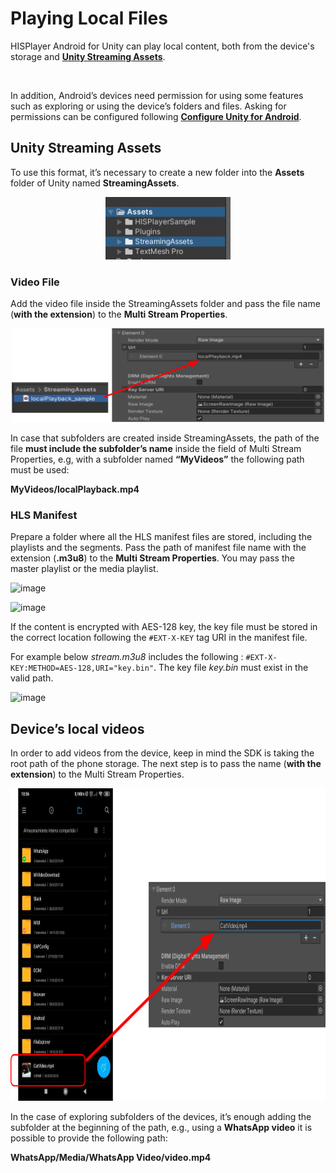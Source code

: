 # Playing Local Files

HISPlayer Android for Unity can play local content, both from the device's storage and [**Unity Streaming Assets**](./local-files.md#Unity-Streaming-Assets).

<br>

In addition, Android’s devices need permission for using some features such as exploring or using the device’s folders and files. Asking for permissions can be configured following [**Configure Unity for Android**](./setup-guide.md#Configure-Unity-for-Android).

## Unity Streaming Assets
To use this format, it’s necessary to create a new folder into the **Assets** folder of Unity named **StreamingAssets**.

<p align="center">
<img src="./assets/streaming-assets.png" width="200" height="100">
</p>

### Video File
Add the video file inside the StreamingAssets folder and pass the file name (**with the extension**) to the **Multi Stream Properties**.
&nbsp;

<p align="center">
<img src="./assets/content-strassets.png" width="500" height="150">
</p>

In case that subfolders are created inside StreamingAssets, the path of the file **must include the subfolder’s name** inside the field of Multi Stream Properties, e.g, with a subfolder named **“MyVideos”** the following path must be used: 

**MyVideos/localPlayback.mp4** 
&nbsp;

### HLS Manifest

Prepare a folder where all the HLS manifest files are stored, including the playlists and the segments. Pass the path of manifest file name with the extension (**.m3u8**) to the **Multi Stream Properties**. You may pass the master playlist or the media playlist. 

![image](https://github.com/HISPlayer/UnityAndroid-SDK/assets/32887298/5769b2ca-f389-4a5e-9cd9-3ca790359147)

![image](https://github.com/HISPlayer/UnityAndroid-SDK/assets/32887298/847de215-5e7f-4d9d-8486-04b93ec5470e)

If the content is encrypted with AES-128 key, the key file must be stored in the correct location following the `#EXT-X-KEY` tag URI in the manifest file. 

For example below *stream.m3u8* includes the following : `#EXT-X-KEY:METHOD=AES-128,URI="key.bin"`. The key file *key.bin* must exist in the valid path. 

![image](https://github.com/HISPlayer/UnityAndroid-SDK/assets/32887298/c5c7b6c6-3dc7-463b-accf-61b732b08d22)


## Device’s local videos
In order to add videos from the device, keep in mind the SDK is taking the root path of the phone storage. The next step is to pass the name (**with the extension**) to the Multi Stream Properties.

<p align="center">
<img src="./assets/local-content.png" width="850" height="500">
</p>

In the case of exploring subfolders of the devices, it’s enough adding the subfolder at the beginning of the path, e.g., using a **WhatsApp video** it is possible to provide the following path: 

**WhatsApp/Media/WhatsApp Video/video.mp4**
&nbsp;

